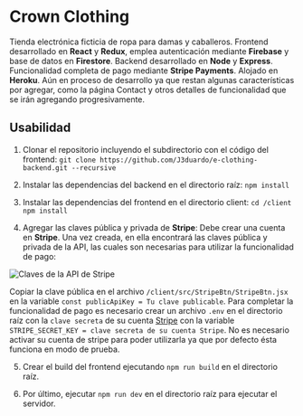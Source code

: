 # Crown Clothing
Tienda electrónica ficticia de ropa para damas y caballeros. Frontend desarrollado en **React** y **Redux**, emplea autenticación mediante **Firebase** y base de datos en **Firestore**. Backend desarrollado en **Node** y **Express**. Funcionalidad completa de pago mediante **Stripe Payments**. Alojado en **Heroku**. Aún en proceso de desarrollo ya que restan algunas características por agregar, como la página Contact y otros detalles de funcionalidad que se irán agregando progresivamente.

## Usabilidad
1. Clonar el repositorio incluyendo el subdirectorio con el código del frontend: `git clone https://github.com/J3duardo/e-clothing-backend.git --recursive`

2. Instalar las dependencias del backend en el directorio raíz: `npm install`

3. Instalar las dependencias del frontend en el directorio client: `cd /client` `npm install`

4. Agregar las claves pública y privada de **Stripe**: Debe crear una cuenta en **Stripe**. Una vez creada, en ella encontrará las claves pública y privada de la API, las cuales son necesarias para utilizar la funcionalidad de pago:

![Claves de la API de Stripe](https://i.imgur.com/sTGtFef.jpg)

Copiar la clave pública en el archivo `/client/src/StripeBtn/StripeBtn.jsx` en la variable `const publicApiKey = Tu clave publicable`. Para completar la funcionalidad de pago es necesario crear un archivo `.env` en el directorio raíz con la `clave secreta` de su cuenta [Stripe](https://stripe.com/) con la variable `STRIPE_SECRET_KEY = clave secreta de su cuenta Stripe`. No es necesario activar su cuenta de stripe para poder utilizarla ya que por defecto ésta funciona en modo de prueba.

5. Crear el build del frontend ejecutando `npm run build` en el directorio raíz.

6. Por último, ejecutar `npm run dev` en el directorio raíz para ejecutar el servidor.